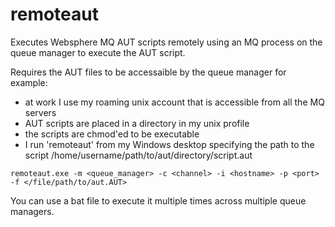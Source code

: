 # remoteaut
Executes Websphere MQ AUT scripts remotely using an MQ process on the queue manager to execute the AUT script.

Requires the AUT files to be accessaible by the queue manager for example:
- at work I use my roaming unix account that is accessible from all the MQ servers 
- AUT scripts are placed in a directory in my unix profile
- the scripts are chmod'ed to be executable
- I run 'remoteaut' from my Windows desktop specifying the path to the script /home/username/path/to/aut/directory/script.aut
~~~
remoteaut.exe -m <queue_manager> -c <channel> -i <hostname> -p <port> -f </file/path/to/aut.AUT>
~~~
You can use a bat file to execute it multiple times across multiple queue managers.
